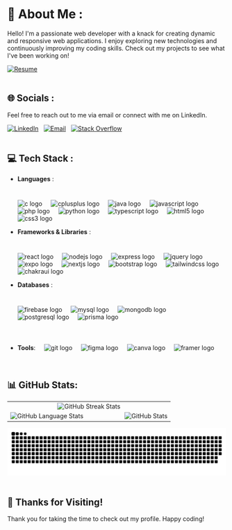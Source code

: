 
# 💫 About Me :
Hello! I'm a passionate web developer with a knack for creating dynamic and responsive web applications. I enjoy exploring new technologies and continuously improving my coding skills. Check out my projects to see what I've been working on!

<!--p>[![Portfolio](https://img.shields.io/badge/Portfolio-darkviolet?style=for-the-badge&logo=google-drive&logoColor=white)]() &nbsp;<p-->
[![Resume](https://img.shields.io/badge/Resume-forestgreen?style=for-the-badge&logo=google-drive&logoColor=white)](https://drive.google.com/file/d/1to-R2kQ7rsp-22lYUawxtTVqehbm4bPI/view?usp=sharing)
<br/><br/>


## 🌐 Socials :
<p>Feel free to reach out to me via email or connect with me on LinkedIn.</p>

[![LinkedIn](https://img.shields.io/badge/LinkedIn-%230077B5.svg?style=for-the-badge&logo=linkedin&logoColor=white)](https://www.linkedin.com/in/shreyas-swain/) &nbsp;
[![Email](https://img.shields.io/badge/Email-D14836?style=for-the-badge&logo=gmail&logoColor=white)](mailto:shreyas.swain07@gmail.com) &nbsp;
[![Stack Overflow](https://img.shields.io/badge/-Stackoverflow-FE7A16?style=for-the-badge&logo=stack-overflow&logoColor=white)](https://stackoverflow.com/users/25241484)
<br/><br/>


## 💻 Tech Stack :
- **Languages** :  &nbsp;&nbsp;&nbsp;
                   <span style="padding-top: 40px; display: inline-block;">
                        <img src="https://cdn.jsdelivr.net/gh/devicons/devicon/icons/c/c-original.svg" height="30" alt="c logo" />
                        <img width="12" />
                        <img src="https://cdn.jsdelivr.net/gh/devicons/devicon/icons/cplusplus/cplusplus-original.svg" height="30" alt="cplusplus logo" />
                        <img width="12" />
                        <img src="https://cdn.jsdelivr.net/gh/devicons/devicon/icons/java/java-original.svg" height="30" alt="java logo" />
                        <img width="12" />
                        <img src="https://cdn.jsdelivr.net/gh/devicons/devicon/icons/javascript/javascript-original.svg" height="30" alt="javascript logo" />
                        <img width="12" />
                        <img src="https://cdn.jsdelivr.net/gh/devicons/devicon/icons/php/php-original.svg" height="30" alt="php logo" />
                        <img width="12" />
                        <img src="https://cdn.jsdelivr.net/gh/devicons/devicon/icons/python/python-original.svg" height="30" alt="python logo" />
                        <img width="12" />
                        <img src="https://cdn.jsdelivr.net/gh/devicons/devicon/icons/typescript/typescript-original.svg" height="30" alt="typescript logo" />
                        <img width="12" />
                        <img src="https://cdn.jsdelivr.net/gh/devicons/devicon/icons/html5/html5-original.svg" height="30" alt="html5 logo" />
                        <img width="12" />
                        <img src="https://cdn.jsdelivr.net/gh/devicons/devicon/icons/css3/css3-original.svg" height="30" alt="css3 logo" />
                        <img width="12" />
                  </span>

- **Frameworks & Libraries** :  &nbsp;&nbsp;&nbsp;
                                <span style="padding-top: 40px; display: inline-block;">
                                    <img src="https://cdn.jsdelivr.net/gh/devicons/devicon/icons/react/react-original.svg" height="30" alt="react logo" />
                                    <img width="12" />
                                    <!--img src="https://cdn.jsdelivr.net/gh/devicons/devicon/icons/react/react-original.svg" height="30" alt="react native logo" />
                                    <img width="12" /-->
                                    <img src="https://cdn.jsdelivr.net/gh/devicons/devicon/icons/nodejs/nodejs-original.svg" height="30" alt="nodejs logo" />
                                    <img width="12" />
                                    <img src="https://cdn.jsdelivr.net/gh/devicons/devicon/icons/express/express-original.svg" height="30" alt="express logo" />
                                    <img width="12" />
                                    <img src="https://cdn.jsdelivr.net/gh/devicons/devicon/icons/jquery/jquery-original.svg" height="30" alt="jquery logo" />
                                    <img width="12" />
                                    <img src="https://www.vectorlogo.zone/logos/expoio/expoio-icon.svg" height="30" alt="expo logo" />
                                    <img width="12" />
                                    <img src="https://cdn.jsdelivr.net/gh/devicons/devicon/icons/nextjs/nextjs-original.svg" height="30" alt="nextjs logo" />
                                    <img width="12" />
                                    <img src="https://cdn.jsdelivr.net/gh/devicons/devicon/icons/bootstrap/bootstrap-original.svg" height="30" alt="bootstrap logo" />
                                    <img width="12" />
                                    <img src="https://cdn.jsdelivr.net/gh/devicons/devicon/icons/tailwindcss/tailwindcss-original.svg" height="30" alt="tailwindcss logo" />
                                    <img width="12" />
                                    <img src="https://www.vectorlogo.zone/logos/chakra-ui/chakra-ui-icon.svg" height="30" alt="chakraui logo" />
                                    <img width="12" />
                              </span>
  
- **Databases** :  &nbsp;&nbsp;&nbsp;
                   <span style="padding-top: 40px; display: inline-block;">
                      <img src="https://cdn.jsdelivr.net/gh/devicons/devicon/icons/firebase/firebase-plain.svg" height="30" alt="firebase logo" />
                      <img width="12" />
                      <img src="https://cdn.jsdelivr.net/gh/devicons/devicon/icons/mysql/mysql-original.svg" height="30" alt="mysql logo" />
                      <img width="12" />
                      <img src="https://cdn.jsdelivr.net/gh/devicons/devicon/icons/mongodb/mongodb-original.svg" height="30" alt="mongodb logo" />
                      <img width="12" />
                      <img src="https://cdn.jsdelivr.net/gh/devicons/devicon/icons/postgresql/postgresql-original.svg" height="30" alt="postgresql logo" />
                      <img width="12" />
                      <img src="https://cdn.jsdelivr.net/gh/devicons/devicon/icons/prisma/prisma-original.svg" height="30" alt="prisma logo" />
                      <img width="12" />
                  </span>
  
- **Tools**:  &nbsp;&nbsp;&nbsp;
              <span style="padding-top: 40px; display: inline-block;">
                  <img src="https://cdn.jsdelivr.net/gh/devicons/devicon/icons/git/git-original.svg" height="30" alt="git logo" />
                  <img width="12" />
                  <img src="https://cdn.jsdelivr.net/gh/devicons/devicon/icons/figma/figma-original.svg" height="30" alt="figma logo" />
                  <img width="12" />
                  <img src="https://cdn.jsdelivr.net/gh/devicons/devicon/icons/canva/canva-original.svg" height="30" alt="canva logo" />
                  <img width="12" />
                  <img src="https://www.vectorlogo.zone/logos/framer/framer-icon.svg" height="30" alt="framer logo" />
              </span>
<br/><br/><br/>


## 📊 GitHub Stats:
<table style="border: none; border-collapse: collapse; width: 100%" align="center">
  <tr style="border: none;">
    <td style="border: none;" colspan="2" align="center">
      <img src="https://github-readme-streak-stats.herokuapp.com/?user=Shreyas-Swain-10&theme=dracula&hide_border=true" alt="GitHub Streak Stats">
    </td>
  </tr>
  <tr style="border: none;">
    <td style="border: none; width: 70%">
      <img src="https://github-readme-stats.vercel.app/api/top-langs/?username=Shreyas-Swain-10&theme=dracula&hide_border=true&include_all_commits=false&count_private=true&layout=compact" alt="GitHub Language Stats">
    </td>
    <td style="border: none; width: 30%">
      <img src="https://github-readme-stats.vercel.app/api?username=Shreyas-Swain-10&theme=dracula&hide_border=true&include_all_commits=false&count_private=false" alt="GitHub Stats">
    </td>
  </tr>
</table>
<div align="center">
  <img alt="github-snake" src="https://github.com/Shreyas-Swain-10/Shreyas-Swain-10/blob/output/github-contribution-grid-snake-dark.svg" />
</div>
<br/>
<!--div align="center">
  <img alt="github-metrics" src="https://github.com/Shreyas-Swain-10/Shreyas-Swain-10/blob/main/github-metrics.svg" />
</div>
<br/-->


## 🙏 Thanks for Visiting!
Thank you for taking the time to check out my profile. Happy coding!
